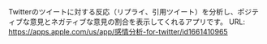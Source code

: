 Twitterのツイートに対する反応（リプライ、引用ツイート）を分析し、ポジティブな意見とネガティブな意見の割合を表示してくれるアプリです。
URL: https://apps.apple.com/us/app/感情分析-for-twitter/id1661410965
